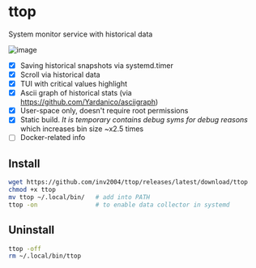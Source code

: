 # ttop

System monitor service with historical data

![image](https://user-images.githubusercontent.com/4949069/209130620-80ae1624-6e8e-4f48-8d12-92412f472fb9.png)

- [x] Saving historical snapshots via systemd.timer
- [x] Scroll via historical data
- [x] TUI with critical values highlight
- [x] Ascii graph of historical stats (via https://github.com/Yardanico/asciigraph)
- [x] User-space only, doesn't require root permissions
- [x] Static build. *It is temporary contains debug syms for debug reasons* which increases bin size ~x2.5 times
- [ ] Docker-related info

## Install
```bash
wget https://github.com/inv2004/ttop/releases/latest/download/ttop
chmod +x ttop
mv ttop ~/.local/bin/   # add into PATH
ttop -on                # to enable data collector in systemd
```

## Uninstall
```bash
ttop -off
rm ~/.local/bin/ttop
```
